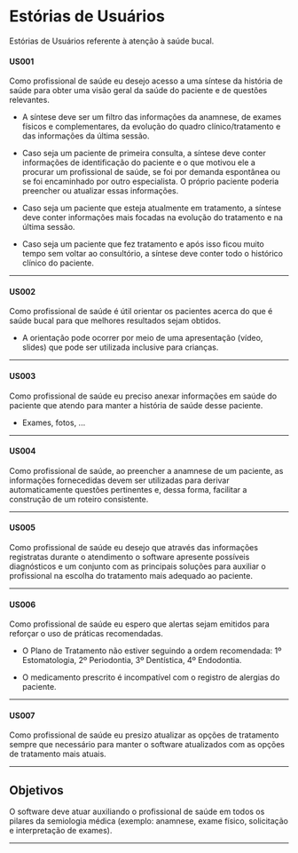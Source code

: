 # Estórias de Usuários

Estórias de Usuários referente à atenção à saúde bucal.

#### US001

Como profissional de saúde eu desejo acesso a uma síntese da história de saúde para obter uma visão geral da saúde do paciente e de questões relevantes. 

* A síntese deve ser um filtro das informações da anamnese, de exames físicos e complementares, da evolução do quadro clínico/tratamento e das informações da última sessão.  

* Caso seja um paciente de primeira consulta, a síntese deve conter informações de identificação do paciente e o que motivou ele a procurar um profissional de saúde, se foi por demanda espontânea ou se foi encaminhado por outro especialista. O próprio paciente poderia preencher ou atualizar essas informações.  

* Caso seja um paciente que esteja atualmente em tratamento, a síntese deve conter informações mais focadas na evolução do tratamento e na última sessão.  

* Caso seja um paciente que fez tratamento e após isso ficou muito tempo sem voltar ao consultório, a síntese deve conter todo o histórico clínico do paciente.  

---
 #### US002
Como profissional de saúde é útil orientar os pacientes acerca do que é saúde bucal para que melhores resultados sejam obtidos. 

* A orientação pode ocorrer por meio de uma apresentação (vídeo, slides) que pode ser utilizada inclusive para crianças.

---
#### US003
Como profissional de saúde eu preciso anexar informações em saúde do paciente que atendo para manter a história de saúde desse paciente. 

* Exames, fotos, ...

---
#### US004

Como profissional de saúde, ao preencher a anamnese de um paciente, as informações fornecedidas devem ser utilizadas para derivar automaticamente questões pertinentes e, dessa forma, facilitar a construção de um roteiro consistente.

---
#### US005

Como profissional de saúde eu desejo que através das informações registratas durante o atendimento o software apresente possíveis diagnósticos e um conjunto com as principais soluções para auxiliar o profissional na escolha do tratamento mais adequado ao paciente.  

---
#### US006

Como profissional de saúde eu espero que alertas sejam emitidos para reforçar o uso de práticas recomendadas.

* O Plano de Tratamento não estiver seguindo a ordem recomendada: 1º Estomatologia, 2º Periodontia, 3º Dentística, 4º Endodontia.  

* O medicamento prescrito é incompatível com o registro de alergias do paciente.

---
#### US007
Como profissional de saúde eu presizo atualizar as opções de tratamento sempre que necessário para manter o software atualizados com as opções de tratamento mais atuais. 

---
## Objetivos
O software deve atuar auxiliando o profissional de saúde em todos os pilares da semiologia médica (exemplo: anamnese, exame físico, solicitação e interpretação de exames).  

---
